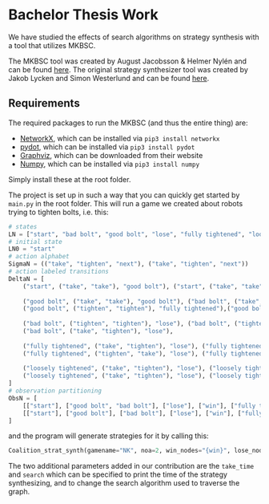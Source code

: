 # Bachelor Thesis Work
We have studied the effects of search algorithms on strategy synthesis with a tool that utilizes MKBSC.

The MKBSC tool was created by August Jacobsson & Helmer Nylén and can be found [here](https://github.com/HelmerNylen/mkbsc).
The original strategy synthesizer tool was created by Jakob Lycken and Simon Westerlund and can be found [here](https://github.com/JakobLycken/strategysynthesiser).

## Requirements
The required packages to run the MKBSC (and thus the entire thing) are:
- [NetworkX](https://networkx.github.io/), which can be installed via `pip3 install networkx`
- [pydot](https://github.com/erocarrera/pydot), which can be installed via `pip3 install pydot`
- [Graphviz](https://www.graphviz.org/), which can be downloaded from their website
- [Numpy](https://numpy.org/), which can be installed via `pip3 install numpy`

Simply install these at the root folder.

The project is set up in such a way that you can quickly get started by `main.py` in the root folder. This will run a game we created about robots trying to tighten bolts, i.e. this: 

```python
# states
LN = ["start", "bad bolt", "good bolt", "lose", "fully tightened", "loosely tightened", "win"]
# initial state
LN0 = "start"
# action alphabet
SigmaN = (("take", "tighten", "next"), ("take", "tighten", "next"))
# action labeled transitions
DeltaN = [
    ("start", ("take", "take"), "good bolt"), ("start", ("take", "take"), "bad bolt"),
    
    ("good bolt", ("take", "take"), "good bolt"), ("bad bolt", ("take", "take"), "good bolt"),
    ("good bolt", ("tighten", "tighten"), "fully tightened"),("good bolt", ("tighten", "tighten"), "loosely tightened"),
    
    ("bad bolt", ("tighten", "tighten"), "lose"), ("bad bolt", ("tighten", "take"), "lose"),
    ("bad bolt", ("take", "tighten"), "lose"), 
    
    ("fully tightened", ("take", "tighten"), "lose"), ("fully tightened", ("next", "next"), "win"),
    ("fully tightened", ("tighten", "take"), "lose"), ("fully tightened", ("tighten", "tighten"), "fully tightened"), 
    
    ("loosely tightened", ("take", "tighten"), "lose"), ("loosely tightened", ("tighten", "tighten"), "fully tightened"),
    ("loosely tightened", ("take", "tighten"), "lose"), ("loosely tightened", ("next", "next"), "lose")
]
# observation partitioning
ObsN = [
    [["start"], ["good bolt", "bad bolt"], ["lose"], ["win"], ["fully tightened"], ["loosely tightened"]],
    [["start"], ["good bolt"], ["bad bolt"], ["lose"], ["win"], ["fully tightened", "loosely tightened"]]
]
```

and the program will generate strategies for it by calling this: 
```python
Coalition_strat_synth(gamename="NK", noa=2, win_nodes="{win}", lose_nodes="{lose}", start_nodes="{start}", take_time = True, search= "")
```

The two additional parameters added in our contribution are the ``take_time`` and ``search`` which can be specified to print the time of the strategy synthesizing, and to change the search algorithm used to traverse the graph.


